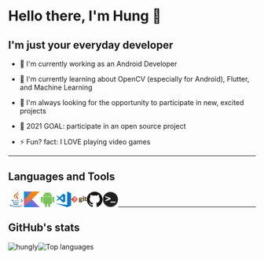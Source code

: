 # Hello there, I'm Hung 👋

## I'm just your everyday developer

- 🔭 I'm currently working as an Android Developer

- 🌱 I'm currently learning about OpenCV (especially for Android), Flutter, and Machine Learning

- 👯 I'm always looking for the opportunity to participate in new, excited projects

- 🥅 2021 GOAL: participate in an open source project

- ⚡ Fun? fact: I LOVE playing video games

---

## Languages and Tools

<img align="left" alt="Java" width="32px" src="https://raw.githubusercontent.com/github/explore/80688e429a7d4ef2fca1e82350fe8e3517d3494d/topics/java/java.png"/> <img align="left" alt="Kotlin" width="32px" src="https://raw.githubusercontent.com/github/explore/80688e429a7d4ef2fca1e82350fe8e3517d3494d/topics/kotlin/kotlin.png"/> <img align="left" alt="Android" width="32px" src="https://raw.githubusercontent.com/github/explore/80688e429a7d4ef2fca1e82350fe8e3517d3494d/topics/android/android.png"/> <img align="left" alt="VS Code" width="32px" src="https://raw.githubusercontent.com/github/explore/80688e429a7d4ef2fca1e82350fe8e3517d3494d/topics/visual-studio-code/visual-studio-code.png"/> <img align="left" alt="Git" width="32px" src="https://raw.githubusercontent.com/github/explore/80688e429a7d4ef2fca1e82350fe8e3517d3494d/topics/git/git.png"/> <img align="left" alt="GitHub" width="32px" src="https://raw.githubusercontent.com/github/explore/78df643247d429f6cc873026c0622819ad797942/topics/github/github.png"/> <img align="left" alt="Terminal" width="32px" src="https://raw.githubusercontent.com/github/explore/d92924b1d925bb134e308bd29c9de6c302ed3beb/topics/terminal/terminal.png"/>

&nbsp;

---

## GitHub's stats

<img align="left" alt="hungly" src="https://github-readme-stats-ten-mauve.vercel.app/api?username=hungly&count_private=true&show_icons=true&theme=dark&hide_border=true"/><img align="left" alt="Top languages" src="https://github-readme-stats-ten-mauve.vercel.app/api/top-langs?username=hungly&&langs_count=8&layout=compact&theme=dark&hide_border=true"/>
